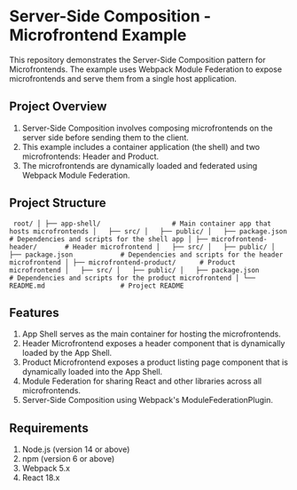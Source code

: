 # Server-Side Composition - Microfrontend Example
This repository demonstrates the Server-Side Composition pattern for Microfrontends.
The example uses Webpack Module Federation to expose microfrontends and serve them from a single host application.

## Project Overview
1. Server-Side Composition involves composing microfrontends on the server side before sending them to the client.
2. This example includes a container application (the shell) and two microfrontends: Header and Product.
3. The microfrontends are dynamically loaded and federated using Webpack Module Federation.

## Project Structure
`
root/
│
├── app-shell/                  # Main container app that hosts microfrontends
│   ├── src/
│   ├── public/
│   ├── package.json            # Dependencies and scripts for the shell app
│
├── microfrontend-header/       # Header microfrontend
│   ├── src/
│   ├── public/
│   ├── package.json            # Dependencies and scripts for the header microfrontend
│
├── microfrontend-product/      # Product microfrontend
│   ├── src/
│   ├── public/
│   ├── package.json            # Dependencies and scripts for the product microfrontend
│
└── README.md                   # Project README`

## Features
1. App Shell serves as the main container for hosting the microfrontends.
2. Header Microfrontend exposes a header component that is dynamically loaded by the App Shell.
3. Product Microfrontend exposes a product listing page component that is dynamically loaded into the App Shell.
4. Module Federation for sharing React and other libraries across all microfrontends.
5. Server-Side Composition using Webpack's ModuleFederationPlugin.

## Requirements
1. Node.js (version 14 or above)
2. npm (version 6 or above)
3. Webpack 5.x
4. React 18.x


